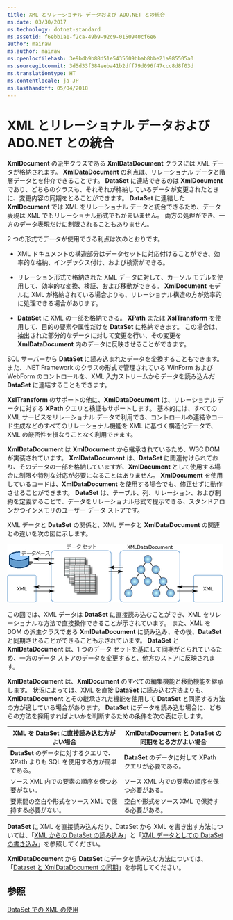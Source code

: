 ```yaml
---
title: XML とリレーショナル データおよび ADO.NET との統合
ms.date: 03/30/2017
ms.technology: dotnet-standard
ms.assetid: f6ebb1a1-f2ca-49b9-92c9-0150940cf6e6
author: mairaw
ms.author: mairaw
ms.openlocfilehash: 3e9bdb9b88d51e5435609bbab8bbe21a985505a0
ms.sourcegitcommit: 3d5d33f384eeba41b2dff79d096f47ccc8d8f03d
ms.translationtype: HT
ms.contentlocale: ja-JP
ms.lasthandoff: 05/04/2018
---
```

# <a name="xml-integration-with-relational-data-and-adonet"></a>XML とリレーショナル データおよび ADO.NET との統合
**XmlDocument** の派生クラスである **XmlDataDocument** クラスには XML データが格納されます。 **XmlDataDocument** の利点は、リレーショナル データと階層データとを仲介できることです。 **DataSet** に連結できるのは **XmlDocument** であり、どちらのクラスも、それぞれが格納しているデータが変更されたときに、変更内容の同期をとることができます。 **DataSet** に連結した **XmlDocument** では XML をリレーショナル データと統合できるため、データ表現は XML でもリレーショナル形式でもかまいません。 両方の処理ができ、一方のデータ表現だけに制限されることもありません。  
  
 2 つの形式でデータが使用できる利点は次のとおりです。  
  
-   XML ドキュメントの構造部分はデータセットに対応付けることができ、効率的な格納、インデックス付け、および検索ができる。  
  
-   リレーション形式で格納された XML データに対して、カーソル モデルを使用して、効率的な変換、検証、および移動ができる。 **XmlDocument** モデルに XML が格納されている場合よりも、リレーショナル構造の方が効率的に処理できる場合があります。  
  
-   **DataSet** に XML の一部を格納できる。 **XPath** または **XslTransform** を使用して、目的の要素や属性だけを **DataSet** に格納できます。 この場合は、抽出された部分的なデータに対して変更を行い、その変更を **XmlDataDocument** 内のデータに反映させることができます。  
  
 SQL サーバーから **DataSet** に読み込まれたデータを変換することもできます。 また、.NET Framework のクラスの形式で管理されている WinForm および WebForm のコントロールを、XML 入力ストリームからデータを読み込んだ **DataSet** に連結することもできます。  
  
 **XslTransform** のサポートの他に、**XmlDataDocument** は、リレーショナル データに対する **XPath** クエリと検証もサポートします。  基本的には、すべての XML サービスをリレーショナル データで利用でき、コントロールの連結やコード生成などのすべてのリレーショナル機能を XML に基づく構造化データで、XML の厳密性を損なうことなく利用できます。  
  
 **XmlDataDocument** は **XmlDocument** から継承されているため、W3C DOM が実装されています。 **XmlDataDocument** は、**DataSet** に関連付けられており、そのデータの一部を格納していますが、**XmlDocument** として使用する場合に制限や特別な対応が必要になることはありません。 **XmlDocument** を使用しているコードは、**XmlDataDocument** を使用する場合でも、修正せずに動作させることができます。 **DataSet** は、テーブル、列、リレーション、および制約を定義することで、データをリレーショナル形式で提示できる、スタンドアロンかつインメモリのユーザー データ ストアです。  
  
 XML データと **DataSet** の関係と、XML データと **XmlDataDocument** の関連との違いを次の図に示します。  
  
 ![XML DataSet](../../../../docs/standard/data/xml/media/xmlintegrationwithrelationaldataandadodotnet.gif "xmlIntegrationWithRelationalDataAndADOdotNet")  
  
 この図では、XML データは **DataSet** に直接読み込むことができ、XML をリレーショナルな方法で直接操作できることが示されています。 また、XML を DOM の派生クラスである **XmlDataDocument** に読み込み、その後、**DataSet** と同期させることができることも示されています。 **DataSet** と **XmlDataDocument** は、1 つのデータ セットを基にして同期がとられているため、一方のデータ ストアのデータを変更すると、他方のストアに反映されます。  
  
 **XmlDataDocument** は、**XmlDocument** のすべての編集機能と移動機能を継承します。 状況によっては、XML を直接 **DataSet** に読み込む方法よりも、**XmlDataDocument** とその継承された機能を使用して **DataSet** と同期する方法の方が適している場合があります。 **DataSet** にデータを読み込む場合に、どちらの方法を採用すればよいかを判断するための条件を次の表に示します。  
  
|XML を DataSet に直接読み込む方がよい場合|XmlDataDocument と DataSet の同期をとる方がよい場合|  
|----------------------------------------------|-----------------------------------------------------------|  
|**DataSet** のデータに対するクエリで、XPath よりも SQL を使用する方が簡単である。|**DataSet** のデータに対して XPath クエリが必要である。|  
|ソース XML 内での要素の順序を保つ必要がない。|ソース XML 内での要素の順序を保つ必要がある。|  
|要素間の空白や形式をソース XML で保持する必要がない。|空白や形式をソース XML で保持する必要がある。|  
  
 **DataSet** に XML を直接読み込んだり、DataSet から XML を書き出す方法については、「[XML からの DataSet の読み込み](../../../../docs/framework/data/adonet/dataset-datatable-dataview/loading-a-dataset-from-xml.md)」と「[XML データとしての DataSet の書き込み](../../../../docs/framework/data/adonet/dataset-datatable-dataview/writing-dataset-contents-as-xml-data.md)」を参照してください。  
  
 **XmlDataDocument** から **DataSet** にデータを読み込む方法については、「[Dataset と XmlDataDocument の同期](../../../../docs/framework/data/adonet/dataset-datatable-dataview/dataset-and-xmldatadocument-synchronization.md)」を参照してください。  
  
## <a name="see-also"></a>参照  
 [DataSet での XML の使用](../../../../docs/framework/data/adonet/dataset-datatable-dataview/using-xml-in-a-dataset.md)
